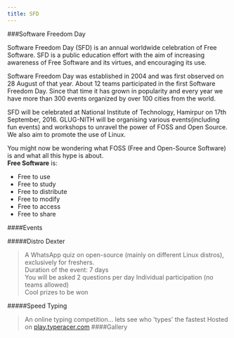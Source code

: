 ```yaml
---
title: SFD
---
```


###Software Freedom Day

Software Freedom Day (SFD) is an annual worldwide celebration of Free Software. SFD is a public education effort with the aim of increasing awareness of Free Software and its virtues, and encouraging its use.  
  
Software Freedom Day was established in 2004 and was first observed on 28 August of that year. About 12 teams participated in the first Software Freedom Day. Since that time it has grown in popularity and every year we have more than 300 events organized by over 100 cities from the world.

SFD will be celebrated at National Institute of Technology, Hamirpur on 17th September, 2016.
GLUG-NITH will be organising various events(including fun events) and workshops to unravel the power of FOSS and Open Source. We also aim to promote the use of Linux.

You might now be wondering what FOSS (Free and Open-Source Software) is and what all this hype is about.  
**Free Software** is:
* Free to use
* Free to study
* Free to distribute
* Free to modify
* Free to access
* Free to share
  
####Events  

#####Distro Dexter
> A WhatsApp quiz on open-source (mainly on different Linux distros), exclusively for freshers.  
> Duration of the event: 7 days  
> You will be asked 2 questions per day
> Individual participation (no teams allowed)  
> Cool prizes to be won  

#####Speed Typing
> An online typing competition... lets see who 'types' the fastest
> Hosted on [play.typeracer.com](http://play.typeracer.com)
####Gallery